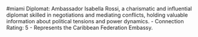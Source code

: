 #miami
Diplomat: Ambassador Isabella Rossi, a charismatic and influential diplomat skilled in negotiations and mediating conflicts, holding valuable information about political tensions and power dynamics. - Connection Rating: 5 - Represents the Caribbean Federation Embassy.
